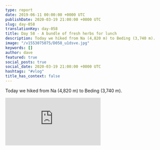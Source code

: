 ```yaml
---
type: report
date: 2019-06-11 00:00:00 +0000 UTC
publishDate: 2020-03-19 21:00:00 +0000 UTC
slug: day-058
translationKey: day-058
title: Day 58 - A bundle of fresh herbs for lunch
description: Today we hiked from Na (4,820 m) to Beding (3,740 m).
image: "/v1553075075/D058_u1dsve.jpg"
keywords: []
author: dave
featured: true
social_posts: true
social_date: 2020-03-19 21:00:00 +0000 UTC
hashtags: "#vlog"
title_has_context: false
---
```


Today we hiked from Na (4,820 m) to Beding (3,740 m).

<iframe src="https://www.youtube.com/embed/-4YD18xAnC4" frameborder="0" allow="accelerometer; autoplay; encrypted-media; gyroscope; picture-in-picture" allowfullscreen></iframe>

